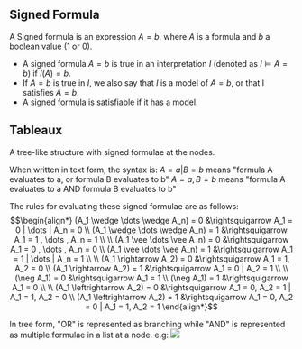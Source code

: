 ## Signed Formula
A Signed formula is an expression $A = b$, where $A$ is a formula and $b$ a boolean value (1 or 0).
-   A signed formula $A = b$ is true in an interpretation $I$ (denoted as $I \models A = b$) if $I(A) = b$.
-   If $A=b$ is true in $I$, we also say that $I$ is a model of $A=b$, or that I satisfies $A = b$.
-   A signed formula is satisfiable if it has a model.

## Tableaux
A tree-like structure with signed formulae at the nodes.

When written in text form, the syntax is:
$A=a|B=b$ means "formula A evaluates to a, or formula B evaluates to b"
$A = a,B = b$ means "formula A evaluates to a AND formula B evaluates to b"

The rules for evaluating these signed formulae are as follows:
$$\begin{align*} (A_1 \wedge \dots \wedge A_n) = 0 &\rightsquigarrow A_1 = 0 | \dots | A_n = 0 \\ (A_1 \wedge \dots \wedge A_n) = 1 &\rightsquigarrow A_1 = 1 , \dots , A_n = 1 \\ \\ (A_1 \vee \dots \vee A_n) = 0 &\rightsquigarrow A_1 = 0 , \dots , A_n = 0 \\ (A_1 \vee \dots \vee A_n) = 1 &\rightsquigarrow A_1 = 1 | \dots | A_n = 1 \\ \\ (A_1 \rightarrow A_2) = 0 &\rightsquigarrow A_1 = 1, A_2 = 0 \\ (A_1 \rightarrow A_2) = 1 &\rightsquigarrow A_1 = 0 | A_2 = 1 \\ \\ (\neg A_1) = 0 &\rightsquigarrow A_1 = 1 \\ (\neg A_1) = 1 &\rightsquigarrow A_1 = 0 \\ \\ (A_1 \leftrightarrow A_2) = 0 &\rightsquigarrow A_1 = 0, A_2 = 1 | A_1 = 1, A_2 = 0 \\ (A_1 \leftrightarrow A_2) = 1 &\rightsquigarrow A_1 = 0, A_2 = 0 | A_1 = 1, A_2 = 1 \end{align*}$$

In tree form, "OR" is represented as branching while "AND" is represented as multiple formulae in a list at a node. e.g:
![](Pasted%20image%2020230124144844.png)
